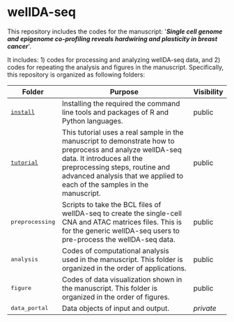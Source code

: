 # wellDA-seq

This repository includes the codes for the manuscript: '***Single cell genome and epigenome co-profiling reveals hardwiring and plasticity in breast cancer***'. 

It includes: 1) codes for processing and analyzing wellDA-seq data, and 2) codes for repeating the analysis and figures in the manuscript. Specifically, this repository is organized as following folders: 

| Folder                                                                               | Purpose                                                                                                                                                                                                                                             | Visibility |
| ------------------------------------------------------------------------------------ | --------------------------------------------------------------------------------------------------------------------------------------------------------------------------------------------------------------------------------------------------- | ---------- |
| [<kbd>install</kbd>](https://github.com/navinlabcode/wellDA-seq/tree/main/install)   | Installing the required the command line tools and packages of R and Python languages.                                                                                                                                                              | public     |
| [<kbd>tutorial</kbd>](https://github.com/navinlabcode/wellDA-seq/tree/main/tutorial) | This tutorial uses a real sample in the manuscript to demonstrate how to preprocess and analyze wellDA-seq data. It introduces all the preprocessing steps, routine and advanced analysis that we applied to each of the samples in the manuscript. | public     |
| <kbd>preprocessing</kbd>                                                             | Scripts to take the BCL files of wellDA-seq to create the single-cell CNA and ATAC matrices files. This is for the generic wellDA-seq users to pre-process the wellDA-seq data.                                                                     | public     |
| <kbd>analysis</kbd>                                                                  | Codes of computational analysis used in the manuscript. This folder is organized in the order of applications.                                                                                                                                      | public     |
| <kbd>figure</kbd>                                                                    | Codes of data visualization shown in the manuscript. This folder is organized in the order of figures.                                                                                                                                              | public     |
| <kbd>data_portal</kbd>                                                               | Data objects of input and output.                                                                                                                                                                                                                   | *private*    |


